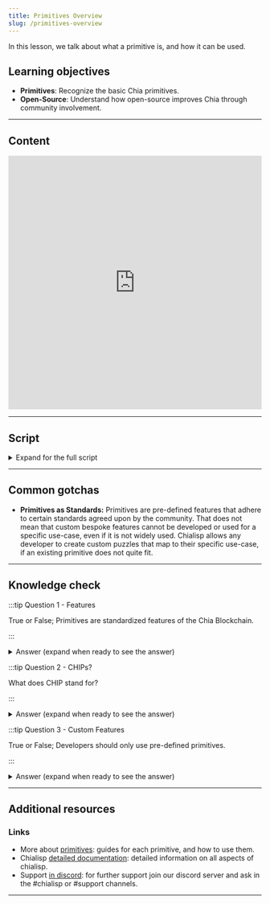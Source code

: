 ```yaml
---
title: Primitives Overview
slug: /primitives-overview
---
```


In this lesson, we talk about what a primitive is, and how it can be used.

## Learning objectives

- **Primitives**: Recognize the basic Chia primitives.
- **Open-Source**: Understand how open-source improves Chia through community involvement.

---

## Content

<div class="videoWrapper">
<iframe width="100%" height="504" src="https://www.youtube.com/embed/glnSE7CaAUw" frameborder="0" allowfullscreen="allowfullscreen"></iframe>
</div>

---

## Script

<details>

<summary> Expand for the full script </summary>

0:00\
Primitives are what we call commonly used structures in Chialisp. They are essentially features that are specifically supported with native methods in our various libraries, and have defined structures to ensure compatibility.

0:20
These Primitives include features commonly found in other blockchains such as NFTs and DIDs, but also include unique features such as CATs, Offers, Clawback, and Verifiable Credentials.
These primitives are the building blocks to creating efficient blockchain powered applications.

0:40
Each primitive represents a Chialisp puzzle that adheres to the current standard for that feature. These standards are submitted and can be modified by the community through the CHIP process, whereby new features, or modifications to existing primitives can be submitted and reviewed by community members, in keeping with the open-source nature of the Chia Blockchain.

1:00
Many of our unique primitives have come out of this process and it ensures that as development matures, the blockchain will evolve to satisfy the needs of developers in a multitude of use-cases.

</details>

---

## Common gotchas

- **Primitives as Standards:** Primitives are pre-defined features that adhere to certain standards agreed upon by the community. That does not mean that custom bespoke features cannot be developed or used for a specific use-case, even if it is not widely used. Chialisp allows any developer to create custom puzzles that map to their specific use-case, if an existing primitive does not quite fit.

---

## Knowledge check

:::tip Question 1 - Features

True or False; Primitives are standardized features of the Chia Blockchain.

:::

<details>

<summary> Answer (expand when ready to see the answer)  </summary>

True. Primitives are what we call features that have defined standards, as agreed upon by the community.

</details>

:::tip Question 2 - CHIPs?

What does CHIP stand for?

:::

<details>

<summary> Answer (expand when ready to see the answer)  </summary>

CHIP stands for CHia Improvement Proposal. It is a way for the community of developers to propose new features, or changes to existing features.

</details>

:::tip Question 3 - Custom Features

True or False; Developers should only use pre-defined primitives.

:::

<details>

<summary> Answer (expand when ready to see the answer) </summary>

False. Primitives are meant to provide common and useful building blocks that are flexible to cover many use-cases. However, there may be instances where the existing primitives don't provide the needed functionality and a custom puzzle will be needed.

</details>

---

## Additional resources

### Links

- More about [primitives](https://docs.chia.net/guides/primitives/): guides for each primitive, and how to use them.
- Chialisp [detailed documentation](https://chialisp.com/): detailed information on all aspects of chialisp.
- Support [in discord](https://discord.gg/chia): for further support join our discord server and ask in the #chialisp or #support channels.

---
